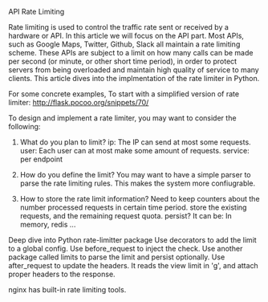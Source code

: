 API Rate Limiting 

Rate limiting is used to control the traffic rate sent or received by a hardware or API. In this article we will focus on the API part. Most APIs, such as Google Maps, Twitter, Github, Slack all maintain a rate limiting scheme.
These APIs are subject to a limit on how many calls can be made per second (or minute, or other short time period), in order to protect servers from being overloaded and maintain high quality of service to many clients. This article dives into the implmentation of the rate limiter in Python.

For some concrete examples, 
To start with a simplified version of rate limiter:
http://flask.pocoo.org/snippets/70/

To design and implement a rate limiter, you may want to consider the following:

1. What do you plan to limit?
ip: The IP can send at most some requests.
user: Each user can at most make some amount of requests.
service: per endpoint

2. How do you define the limit?
You may want to have a simple parser to parse the rate limiting rules.
This makes the system more confiugrable.

3. How to store the rate limit information?
Need to keep counters about the number processed requests in certain time period.
store the existing requests, and the remaining request quota. persist?
It can be:
In memory,
redis
...

Deep dive into Python rate-limitter package
Use decorators to add the limit to a global config.
Use before_request to inject the check.
Use another package called limits to parse the limit and persist optionally.
Use after_request to update the headers. It reads the view limit in 'g', and attach proper headers to the response.

nginx has built-in rate limiting tools.